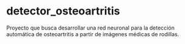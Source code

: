 # detector_osteoartritis
Proyecto que busca desarrollar una red neuronal para la detección automática de osteoartritis a partir de imágenes médicas de rodillas.
